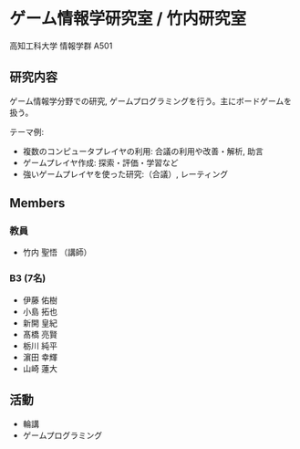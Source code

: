 # ゲーム情報学研究室 / 竹内研究室
高知工科大学 情報学群 A501
## 研究内容
ゲーム情報学分野での研究, ゲームプログラミングを行う。主にボードゲームを扱う。

テーマ例:
- 複数のコンピュータプレイヤの利用: 合議の利用や改善・解析, 助言
- ゲームプレイヤ作成: 探索・評価・学習など
- 強いゲームプレイヤを使った研究:（合議）, レーティング

## Members
### 教員
- 竹内 聖悟 （講師）

### B3 (7名)
- 伊藤 佑樹
- 小島 拓也
- 新開 皇紀
- 髙橋 亮賢
- 栃川 純平
- 濵田 幸輝
- 山崎 蓮大

## 活動
- 輪講
- ゲームプログラミング
